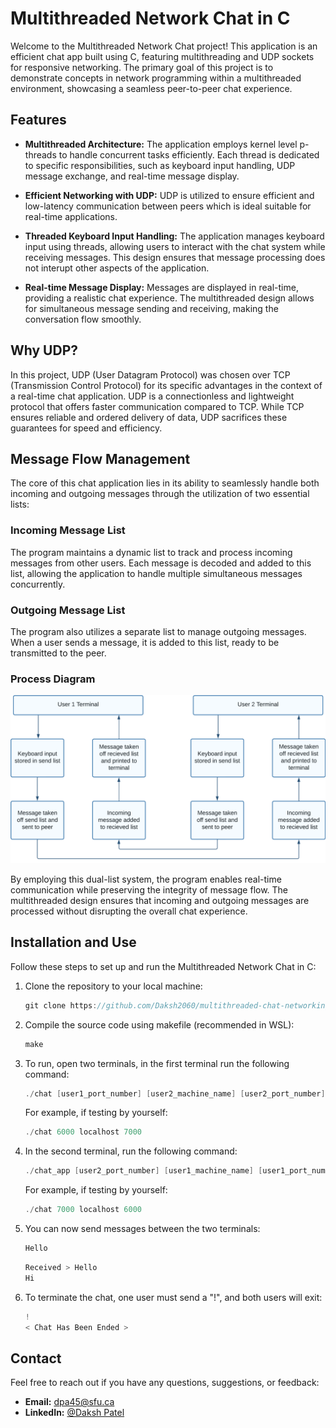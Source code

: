 # Multithreaded Network Chat in C

Welcome to the Multithreaded Network Chat project! This application is an efficient chat app built using C, featuring multithreading and UDP sockets for responsive networking. The primary goal of this project is to demonstrate concepts in network programming within a multithreaded environment, showcasing a seamless peer-to-peer chat experience.

## Features

- **Multithreaded Architecture:** The application employs kernel level p-threads to handle concurrent tasks efficiently. Each thread is dedicated to specific responsibilities, such as keyboard input handling, UDP message exchange, and real-time message display.

- **Efficient Networking with UDP:** UDP is utilized to ensure efficient and low-latency communication between peers which is ideal suitable for real-time applications.

- **Threaded Keyboard Input Handling:** The application manages keyboard input using threads, allowing users to interact with the chat system while receiving messages. This design ensures that message processing does not interupt other aspects of the application.

- **Real-time Message Display:** Messages are displayed in real-time, providing a realistic chat experience. The multithreaded design allows for simultaneous message sending and receiving, making the conversation flow smoothly.

## Why UDP?

In this project, UDP (User Datagram Protocol) was chosen over TCP (Transmission Control Protocol) for its specific advantages in the context of a real-time chat application. UDP is a connectionless and lightweight protocol that offers faster communication compared to TCP. While TCP ensures reliable and ordered delivery of data, UDP sacrifices these guarantees for speed and efficiency.

## Message Flow Management

The core of this chat application lies in its ability to seamlessly handle both incoming and outgoing messages through the utilization of two essential lists:

### Incoming Message List

The program maintains a dynamic list to track and process incoming messages from other users. Each message is decoded and added to this list, allowing the application to handle multiple simultaneous messages concurrently.

### Outgoing Message List

The program also utilizes a separate list to manage outgoing messages. When a user sends a message, it is added to this list, ready to be transmitted to the peer.

### Process Diagram

![UDP Process Graph](images/proccess_diagram.png)

By employing this dual-list system, the program enables real-time communication while preserving the integrity of message flow. The multithreaded design ensures that incoming and outgoing messages are processed without disrupting the overall chat experience.

## Installation and Use

Follow these steps to set up and run the Multithreaded Network Chat in C:

1. Clone the repository to your local machine:

   ```cpp
   git clone https://github.com/Daksh2060/multithreaded-chat-networking-c.git
   ```

2. Compile the source code using makefile (recommended in WSL):

   ```cpp
   make
   ```

3. To run, open two terminals, in the first terminal run the following command:

   ```cpp
   ./chat [user1_port_number] [user2_machine_name] [user2_port_number]
   ```

   For example, if testing by yourself:

   ```cpp
   ./chat 6000 localhost 7000
   ```

4. In the second terminal, run the following command:

   ```cpp
   ./chat_app [user2_port_number] [user1_machine_name] [user1_port_number]
   ```

   For example, if testing by yourself:

   ```cpp
   ./chat 7000 localhost 6000
   ```

5. You can now send messages between the two terminals:

   ```cpp
   Hello
   ```

   ```cpp
   Received > Hello
   Hi
   ```

6. To terminate the chat, one user must send a "!", and both users will exit:
   ```cpp
   !
   < Chat Has Been Ended >
   ```

## Contact

Feel free to reach out if you have any questions, suggestions, or feedback:

- **Email:** dpa45@sfu.ca
- **LinkedIn:** [@Daksh Patel](https://www.linkedin.com/in/daksh-patel-956622290/)
